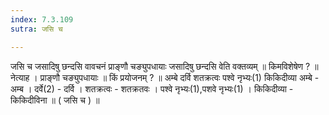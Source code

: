 ```yaml
---
index: 7.3.109
sutra: जसि च

---
```

 जसि च जसादिषु छन्दसि वावचनं प्राङ्णौ चङ्युपधायाः जसादिषु छन्दसि वेति वक्तव्यम् ॥ किमविशेषेण ? ॥ नेत्याह । प्राङ्णौ चङ्युपधायाः ॥ किं प्रयोजनम् ? ॥ अम्बे दर्वि शतक्रत्वः पश्वे नृभ्यः(1) किकिदीव्या अम्बे - अम्ब । दर्वे(2) - दर्वि । शतक्रत्वः - शतक्रतवः । पश्वे नृभ्यः(1),पशवे नृभ्यः(1) । किकिदीव्या - किकिदीविना ॥ ( जसि च ) ॥ 